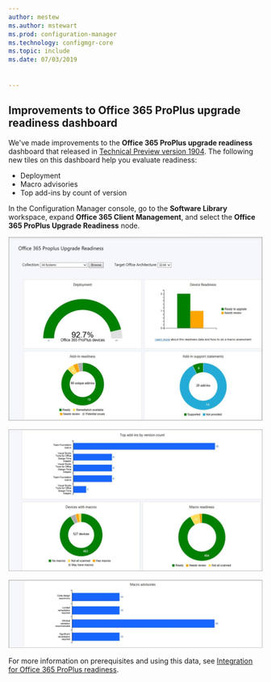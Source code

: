 ```yaml
---
author: mestew
ms.author: mstewart
ms.prod: configuration-manager
ms.technology: configmgr-core
ms.topic: include
ms.date: 07/03/2019


---
```


## Improvements to Office 365 ProPlus upgrade readiness dashboard
<!--4021125-->


We've made improvements to the **Office 365 ProPlus upgrade readiness** dashboard that released in [Technical Preview version 1904](../../technical-preview-1904.md#bkmk_o365). The following new tiles on this dashboard help you evaluate readiness:

- Deployment
- Macro advisories
- Top add-ins by count of version

In the Configuration Manager console, go to the **Software Library** workspace, expand **Office 365 Client Management**, and select the **Office 365 ProPlus Upgrade Readiness** node.

![Office 365 ProPlus upgrade readiness dashboard](../../media/4021125-office-365-upgrade-readiness-dashboard.png)

![Office 365 ProPlus upgrade readiness dashboard](../../media/4021125-office-365-to-add-ins.png)

![Office 365 ProPlus upgrade readiness dashboard](../../media/4021125-office-365-macro-advisories.png)

For more information on prerequisites and using this data, see [Integration for Office 365 ProPlus readiness](https://docs.microsoft.com/sccm/sum/deploy-use/office-365-dashboard#bkmk_o365_readiness).
